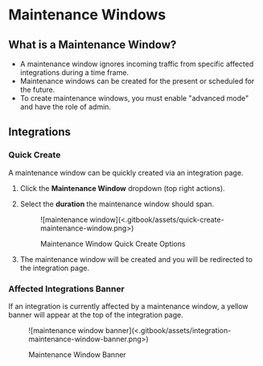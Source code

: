 # Maintenance Windows

## What is a Maintenance Window?

* A maintenance window ignores incoming traffic from specific affected integrations during a time frame.
* Maintenance windows can be created for the present or scheduled for the future.
* To create maintenance windows, you must enable "advanced mode" and have the role of admin.

## Integrations <a href="#integrations" id="integrations"></a>

### Quick Create <a href="#quick-create" id="quick-create"></a>

A maintenance window can be quickly created via an integration page.

1. Click the **Maintenance Window** dropdown (top right actions).
2.  Select the **duration** the maintenance window should span.&#x20;

    <figure>![maintenance window](<.gitbook/assets/quick-create-maintenance-window.png>)<figcaption><p>Maintenance Window Quick Create Options</p></figcaption></figure>
3. The maintenance window will be created and you will be redirected to the integration page.

### Affected Integrations Banner

If an integration is currently affected by a maintenance window, a yellow banner will appear at the top of the integration page.

<figure>![maintenance window banner](<.gitbook/assets/integration-maintenance-window-banner.png>)<figcaption><p>Maintenance Window Banner</p></figcaption></figure>
